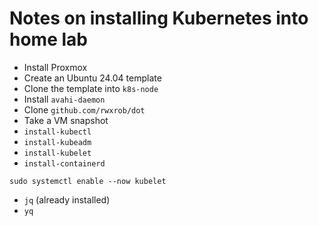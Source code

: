 # Notes on installing Kubernetes into home lab

* Install Proxmox
* Create an Ubuntu 24.04 template
* Clone the template into `k8s-node`
* Install `avahi-daemon`
* Clone `github.com/rwxrob/dot`
* Take a VM snapshot
* `install-kubectl`
* `install-kubeadm`
* `install-kubelet`
* `install-containerd`

```
sudo systemctl enable --now kubelet
```

* `jq` (already installed)
* `yq`
